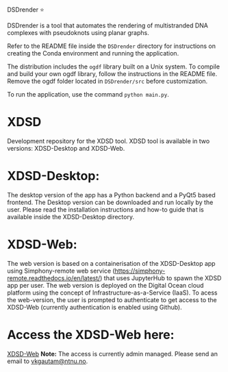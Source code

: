 DSDrender :star:

DSDrender is a tool that automates the rendering of multistranded DNA complexes with pseudoknots using planar graphs.

Refer to the README file inside the `DSDrender` directory for instructions on creating the Conda environment and running the application.

The distribution includes the `ogdf` library built on a Unix system. To compile and build your own ogdf library, follow the instructions in the README file. Remove the ogdf folder located in `DSDrender/src` before customization.

To run the application, use the command `python main.py`.  
# XDSD
Development repository for the XDSD tool.
XDSD tool is available in two versions: XDSD-Desktop and XDSD-Web.

# XDSD-Desktop: 
The desktop version of the app has a Python backend and a PyQt5 based frontend. The Desktop version can be downloaded and run locally by the user. Please read the installation instructions and how-to guide that is available inside the XDSD-Desktop directory.
# XDSD-Web: 
The web version is based on a containerisation of the XDSD-Desktop app using Simphony-remote web service (https://simphony-remote.readthedocs.io/en/latest/) that uses JupyterHub to spawn the XDSD app per user. The web version is deployed on the Digital Ocean cloud platform using the concept of Infrastructure-as-a-Service (IaaS). To acess the web-version, the user is prompted to authenticate to get access to the XDSD-Web (currently authentication is enabled using Github).
# Access the XDSD-Web here:
 [XDSD-Web](https://www.xdsd-web.org) 
 **Note:** The access is currently admin managed. Please send an email to vkgautam@ntnu.no.  